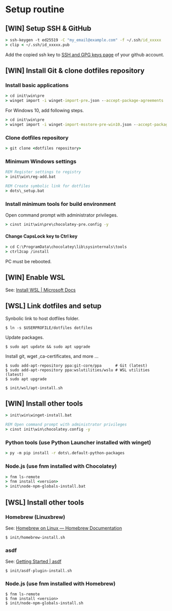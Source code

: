 Setup routine
=============

**[WIN]** Setup SSH & GitHub
-----------------------------

```bat
> ssh-keygen -t ed25519 -C "my_email@example.com" -f ~/.ssh/id_xxxxx
> clip < ~/.ssh/id_xxxxx.pub
```

Add the copied ssh key to [SSH and GPG keys page](https://github.com/settings/keys) of your github account.


**[WIN]** Install Git & clone dotfiles repository
--------------------------------------------------

### Install basic applications

```bat
> cd init\win\pre
> winget import -i winget-import-pre.json --accept-package-agreements
```

For Windows 10, add following steps.

```bat
> cd init\win\pre
> winget import -i winget-import-msstore-pre-win10.json --accept-package-agreements
```

### Clone dotfiles repository

```bat
> git clone <dotfiles repository>
```

### Minimum Windows settings

```bat
REM Register settings to registry
> init\win\reg-add.bat

REM Create symbolic link for dotfiles
> dots\_setup.bat
```
### Install minimum tools for build environment

Open command prompt with administrator privileges.

```bat
> cinst init\win\pre\chocolatey-pre.config -y
```

#### Change CapsLock key to Ctrl key

```bat
> cd C:\ProgramData\chocolatey\lib\sysinternals\tools
> ctrl2cap /install
```

PC must be rebooted.

**[WIN]** Enable WSL
---------------------

See: [Install WSL | Microsoft Docs](https://docs.microsoft.com/en-us/windows/wsl/install)


**[WSL]** Link dotfiles and setup
---------------------------------

Synbolic link to host dotfiles folder.

```shell
$ ln -s $USERPROFILE/dotfiles dotfiles
```

Update packages.

```shell
$ sudo apt update && sudo apt upgrade
```

Install git, wget ,ca-certificates, and more ...

```shell
$ sudo add-apt-repository ppa:git-core/ppa      # Git (latest)
$ sudo add-apt-repository ppa:wslutilities/wslu # WSL utilities (latest)
$ sudo apt upgrade

$ init/wsl/apt-install.sh
```


**[WIN]** Install other tools
-------------------------------

```bat
> init\win\winget-install.bat

REM Open command prompt with administrator privileges
> cinst init\win\chocolatey.config -y
```

### Python tools (use Python Launcher installed with winget)

```bat
> py -m pip install -r dots\.default-python-packages
```

### Node.js (use fnm installed with Chocolatey)

```bat
> fnm ls-remote
> fnm install <version>
> init\node-npm-globals-install.bat
```

**[WSL]** Install other tools
------------------------------

### Homebrew (Linuxbrew)

See: [Homebrew on Linux — Homebrew Documentation](https://docs.brew.sh/Homebrew-on-Linux)

```shell
$ init/homebrew-install.sh
```

### asdf

See: [Getting Started | asdf](https://asdf-vm.com/guide/getting-started.html)

```shell
$ init/asdf-plugin-install.sh
```

### Node.js (use fnm installed with Homebrew)

```shell
$ fnm ls-remote
$ fnm install <version>
$ init/node-npm-globals-install.sh
```
